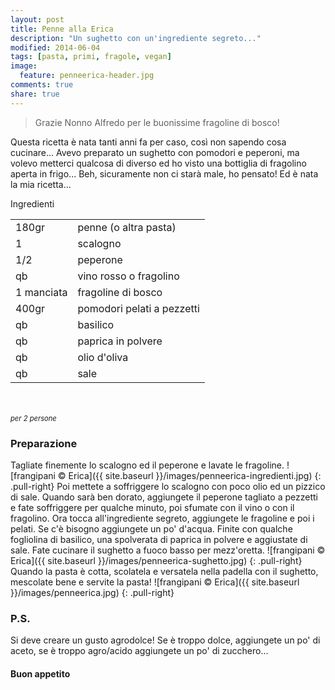 ```yaml
---
layout: post
title: Penne alla Erica
description: "Un sughetto con un'ingrediente segreto..."
modified: 2014-06-04
tags: [pasta, primi, fragole, vegan]
image:
  feature: penneerica-header.jpg
comments: true
share: true
---
```


> Grazie Nonno Alfredo per le buonissime fragoline di bosco!

Questa ricetta è nata tanti anni fa per caso, così non sapendo cosa cucinare... Avevo preparato un sughetto con pomodori e peperoni, ma volevo metterci qualcosa di diverso ed ho visto una bottiglia di fragolino aperta in frigo... Beh, sicuramente non ci starà male, ho pensato! Ed è nata la mia ricetta... 


<div class="ingredients">
  <div class="ingredients-title">Ingredienti</div>
  <table>
    <tbody>
      <tr>
        <td>180gr</td>
        <td>penne (o altra pasta)</td>
      </tr>
      <tr>
        <td>1</td>
        <td>scalogno</td>
      </tr>
      <tr>
        <td>1/2</td>
        <td>peperone</td>
      </tr>
      <tr>
        <td>qb</td>
        <td>vino rosso o fragolino</td>
      </tr>
      <tr>
        <td>1 manciata</td>
        <td>fragoline di bosco</td>
      </tr>
      <tr>
        <td>400gr</td>
        <td>pomodori pelati a pezzetti</td>
      </tr>
      <tr>
        <td>qb</td>
        <td>basilico</td>
      </tr>
      <tr>
        <td>qb</td>
        <td>paprica in polvere</td> 
      </tr>
      <tr>
        <td>qb</td>
        <td>olio d'oliva</td>
      </tr>
      <tr>
        <td>qb</td>
        <td>sale</td> 
      </tr>
    </tbody>
  </table>
  <br></br>
  <i class="pull-right" style="font-size: 80%;">per 2 persone</i>
</div>


<h3>
  <font color="grey">
    <i class="icon-cogs"></i>
  </font> Preparazione
</h3>

Tagliate finemente lo scalogno ed il peperone e lavate le fragoline. 
![frangipani © Erica]({{ site.baseurl }}/images/penneerica-ingredienti.jpg)
{: .pull-right}
Poi mettete a soffriggere lo scalogno con poco olio ed un pizzico di sale. Quando sarà ben dorato, aggiungete il peperone tagliato a pezzetti e fate soffriggere per qualche minuto, poi sfumate con il vino o con il fragolino. Ora tocca all'ingrediente segreto, aggiungete le fragoline e poi i pelati. Se c'è bisogno aggiungete un po' d'acqua. Finite con qualche fogliolina di basilico, una spolverata di paprica in polvere e aggiustate di sale. Fate cucinare il sughetto a fuoco basso per mezz'oretta.
![frangipani © Erica]({{ site.baseurl }}/images/penneerica-sughetto.jpg)
{: .pull-right}
Quando la pasta è cotta, scolatela e versatela nella padella con il sughetto, mescolate bene e servite la pasta!
![frangipani © Erica]({{ site.baseurl }}/images/penneerica.jpg)
{: .pull-right}

<h3>
  <font color="#FFCC00">
    <i class="icon-lightbulb"></i>
  </font> P.S.
</h3>

Si deve creare un gusto agrodolce! Se è troppo dolce, aggiungete un po' di aceto, se è troppo agro/acido aggiungete un po' di zucchero...

<h4>Buon appetito
  <font color="red">
    <i class="icon-smile"></i>
  </font>
</h4>
